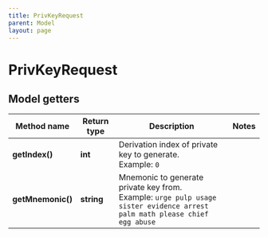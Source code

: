 ```yaml
---
title: PrivKeyRequest
parent: Model
layout: page
---
```


# PrivKeyRequest

## Model getters

Method name | Return type | Description | Notes
------------ | ------------- | ------------- | -------------
**getIndex()** | **int** | Derivation index of private key to generate. <br>Example: `0` |
**getMnemonic()** | **string** | Mnemonic to generate private key from. <br>Example: `urge pulp usage sister evidence arrest palm math please chief egg abuse` |

